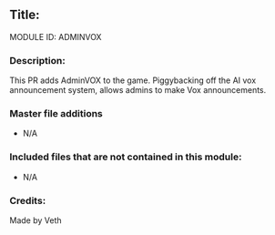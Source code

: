 ## Title: <!--Title of your addition-->

<!-- uppercase, underscore_connected name of your module, that you use to mark files-->
MODULE ID: ADMINVOX 

### Description:
This PR adds AdminVOX to the game. Piggybacking off the AI vox announcement system, allows admins to make Vox announcements.


### Master file additions

- N/A
<!-- Any master file changes you've made to existing master files or if you've added a new master file. Please mark either as #NEW or #CHANGE -->

### Included files that are not contained in this module:

- N/A
<!-- Likewise, be it a non-modular file or a modular one that's not contained within the folder belonging to this specific module, it should be mentioned here -->

### Credits:

<!-- Here go the credits to you, dear coder, and in case of collaborative work or ports, credits to the original source of the code -->
<!-- Original Coders -->
Made by Veth

